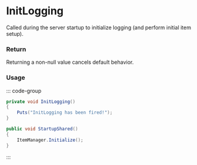 <Badge type="danger" text="Carbon Compatible"/><Badge type="warning" text="Oxide Compatible"/>
# InitLogging
Called during the server startup to initialize logging (and perform initial item setup).
### Return
Returning a non-null value cancels default behavior.

### Usage
::: code-group
```csharp [Example]
private void InitLogging()
{
	Puts("InitLogging has been fired!");
}
```
```csharp [Source — Assembly-CSharp @ Bootstrap]
public void StartupShared()
{
	ItemManager.Initialize();
}

```
:::
